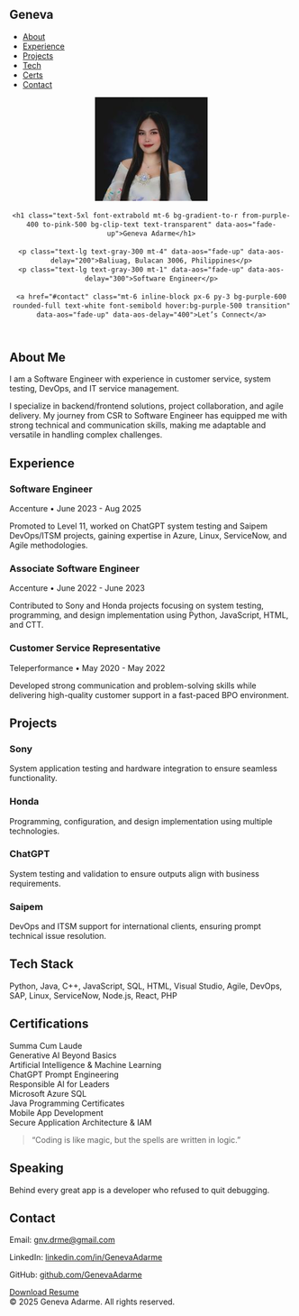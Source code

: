 <!DOCTYPE html>
<html lang="en">
<head>
  <meta charset="UTF-8" />
  <meta name="viewport" content="width=device-width, initial-scale=1.0" />
  <title>Geneva Adarme | Portfolio</title>
  <script src="https://cdn.tailwindcss.com"></script>
  <link href="https://unpkg.com/aos@2.3.1/dist/aos.css" rel="stylesheet">
  <style>
    html { scroll-behavior: smooth; }
  </style>
</head>
<body class="bg-gray-950 text-gray-100 font-sans">

  <!-- Navbar -->
  <nav class="fixed top-0 left-0 right-0 bg-gray-900 bg-opacity-80 backdrop-blur-md shadow z-50">
    <div class="max-w-6xl mx-auto px-6 py-4 flex justify-between items-center">
      <h1 class="text-xl font-bold text-purple-400">Geneva</h1>
      <ul class="flex space-x-6 text-gray-300">
        <li><a href="#about" class="hover:text-purple-400">About</a></li>
        <li><a href="#experience" class="hover:text-purple-400">Experience</a></li>
        <li><a href="#projects" class="hover:text-purple-400">Projects</a></li>
        <li><a href="#techstack" class="hover:text-purple-400">Tech</a></li>
        <li><a href="#certifications" class="hover:text-purple-400">Certs</a></li>
        <li><a href="#contact" class="hover:text-purple-400">Contact</a></li>
      </ul>
    </div>
  </nav>

  <!-- Hero -->
  <header class="text-center pt-32 pb-20" id="hero">
    <img src="https://github.com/gnvcdrme-ux/gndrme/blob/main/okk.jpg" 
  alt="Geneva Adarme" 
  class="mx-auto w-36 h-36 rounded-full shadow-lg border-4 border-purple-60 object-cover" 
  data-aos="zoom-out"
/>

    <h1 class="text-5xl font-extrabold mt-6 bg-gradient-to-r from-purple-400 to-pink-500 bg-clip-text text-transparent" data-aos="fade-up">Geneva Adarme</h1>
    
    <p class="text-lg text-gray-300 mt-4" data-aos="fade-up" data-aos-delay="200">Baliuag, Bulacan 3006, Philippines</p>
    <p class="text-lg text-gray-300 mt-1" data-aos="fade-up" data-aos-delay="300">Software Engineer</p>

    <a href="#contact" class="mt-6 inline-block px-6 py-3 bg-purple-600 rounded-full text-white font-semibold hover:bg-purple-500 transition" data-aos="fade-up" data-aos-delay="400">Let’s Connect</a>
  </header>

  <!-- About -->
  <section id="about" class="max-w-4xl mx-auto px-6 py-20">
    <h2 class="text-3xl font-bold mb-6 text-purple-400" data-aos="fade-right">About Me</h2>
    <p class="leading-relaxed text-gray-300" data-aos="fade-up">
      I am a Software Engineer with experience in customer service, system testing, DevOps, and IT service management. 
    
  I specialize in backend/frontend solutions, project collaboration, and agile delivery. 
      My journey from CSR to Software Engineer has equipped me with strong technical and communication skills, making me adaptable and versatile in handling complex challenges.
    </p>
  </section>

  <!-- Experience Timeline -->
  <section id="experience" class="bg-gray-900 py-20">
    <div class="max-w-4xl mx-auto px-6">
      <h2 class="text-3xl font-bold mb-12 text-purple-400" data-aos="fade-right">Experience</h2>
      <div class="relative border-l border-purple-600">
        <div class="mb-10 ml-6" data-aos="fade-up">
          <span class="absolute -left-3 w-6 h-6 small-purple-600 rounded-full"></span>
          <h3 class="text-xl font-bold">Software Engineer</h3>
          <p class="text-purple-400">Accenture • June 2023 - Aug 2025</p>
          <p class="text-gray-300 mt-2">Promoted to Level 11, worked on ChatGPT system testing and Saipem DevOps/ITSM projects, gaining expertise in Azure, Linux, ServiceNow, and Agile methodologies.</p>
        </div>
        <div class="mb-10 ml-6" data-aos="fade-up">
          <span class="absolute -left-3 w-6 h-6 small-purple-600 rounded-full"></span>
          <h3 class="text-xl font-bold">Associate Software Engineer</h3>
          <p class="text-purple-400">Accenture • June 2022 - June 2023</p>
          <p class="text-gray-300 mt-2">Contributed to Sony and Honda projects focusing on system testing, programming, and design implementation using Python, JavaScript, HTML, and CTT.</p>
        </div>
        <div class="ml-6" data-aos="fade-up">
          <span class="absolute -left-3 w-6 h-6 small-purple-600 rounded-full"></span>
          <h3 class="text-xl font-bold">Customer Service Representative</h3>
          <p class="text-purple-400">Teleperformance • May 2020 - May 2022</p>
          <p class="text-gray-300 mt-2">Developed strong communication and problem-solving skills while delivering high-quality customer support in a fast-paced BPO environment.</p>
        </div>
      </div>
    </div>
  </section>

  <!-- Projects -->
  <section id="projects" class="max-w-6xl mx-auto px-6 py-20">
    <h2 class="text-3xl font-bold mb-12 text-purple-400" data-aos="fade-right">Projects</h2>
    <div class="grid md:grid-cols-2 gap-8">
      <div class="p-6 bg-gray-800 rounded-xl shadow hover:shadow-purple-600/40 transition" data-aos="zoom-in">
        <h3 class="text-xl font-bold">Sony</h3>
        <p class="text-gray-300 mt-2">System application testing and hardware integration to ensure seamless functionality.</p>
      </div>
      <div class="p-6 bg-gray-800 rounded-xl shadow hover:shadow-purple-600/40 transition" data-aos="zoom-in" data-aos-delay="100">
        <h3 class="text-xl font-bold">Honda</h3>
        <p class="text-gray-300 mt-2">Programming, configuration, and design implementation using multiple technologies.</p>
      </div>
      <div class="p-6 bg-gray-800 rounded-xl shadow hover:shadow-purple-600/40 transition" data-aos="zoom-in" data-aos-delay="200">
        <h3 class="text-xl font-bold">ChatGPT</h3>
        <p class="text-gray-300 mt-2">System testing and validation to ensure outputs align with business requirements.</p>
      </div>
      <div class="p-6 bg-gray-800 rounded-xl shadow hover:shadow-purple-600/40 transition" data-aos="zoom-in" data-aos-delay="300">
        <h3 class="text-xl font-bold">Saipem</h3>
        <p class="text-gray-300 mt-2">DevOps and ITSM support for international clients, ensuring prompt technical issue resolution.</p>
      </div>
    </div>
  </section>

  <!-- Tech Stack -->
  <section id="techstack" class="bg-gray-900 py-20">
    <div class="max-w-4xl mx-auto px-6">
      <h2 class="text-3xl font-bold mb-6 text-purple-400" data-aos="fade-right">Tech Stack</h2>
      <p class="text-gray-300" data-aos="fade-up">
        Python, Java, C++, JavaScript, SQL, HTML, Visual Studio, Agile, DevOps, SAP, Linux, ServiceNow, Node.js, React, PHP
      </p>
    </div>
  </section>

  <!-- Certifications -->
  <section id="certifications" class="max-w-6xl mx-auto px-6 py-20">
    <h2 class="text-3xl font-bold mb-12 text-purple-400" data-aos="fade-right">Certifications</h2>
    <div class="grid md:grid-cols-2 lg:grid-cols-3 gap-6">
      <div class="p-4 bg-gray-800 rounded shadow text-gray-300" data-aos="flip-up">Summa Cum Laude</div>
      <div class="p-4 bg-gray-800 rounded shadow text-gray-300" data-aos="flip-up">Generative AI Beyond Basics</div>
      <div class="p-4 bg-gray-800 rounded shadow text-gray-300" data-aos="flip-up">Artificial Intelligence & Machine Learning</div>
      <div class="p-4 bg-gray-800 rounded shadow text-gray-300" data-aos="flip-up">ChatGPT Prompt Engineering</div>
      <div class="p-4 bg-gray-800 rounded shadow text-gray-300" data-aos="flip-up">Responsible AI for Leaders</div>
      <div class="p-4 bg-gray-800 rounded shadow text-gray-300" data-aos="flip-up">Microsoft Azure SQL</div>
      <div class="p-4 bg-gray-800 rounded shadow text-gray-300" data-aos="flip-up">Java Programming Certificates</div>
      <div class="p-4 bg-gray-800 rounded shadow text-gray-300" data-aos="flip-up">Mobile App Development</div>
      <div class="p-4 bg-gray-800 rounded shadow text-gray-300" data-aos="flip-up">Secure Application Architecture & IAM</div>
    </div>
  </section>

  <!-- Recommendation -->
  <section class="text-center px-6 py-20 bg-gray-900" data-aos="fade-up">
    <blockquote class="text-2xl italic text-gray-300">“Coding is like magic, but the spells are written in logic.”</blockquote>
  </section>

  <!-- Speaking -->
  <section id="speaking" class="max-w-4xl mx-auto px-6 py-20 text-center">
    <h2 class="text-3xl font-bold mb-6 text-purple-400" data-aos="fade-right">Speaking</h2>
    <p class="text-gray-300" data-aos="fade-up">Behind every great app is a developer who refused to quit debugging.</p>
  </section>

  <!-- Contact -->
  <section id="contact" class="bg-gray-900 py-20 text-center">
    <h2 class="text-3xl font-bold mb-6 text-purple-400" data-aos="fade-right">Contact</h2>
    <p>Email: <a href="mailto:gnv.drme@gmail.com" class="text-purple-400 hover:underline">gnv.drme@gmail.com</a></p>
    <p>LinkedIn: <a href="https://www.linkedin.com/in/geneva-adarme-a3b50036b" target="_blank" class="text-purple-400 hover:underline">linkedin.com/in/GenevaAdarme</a></p>
    <p>GitHub: <a href="https://github.com/GenevaAdarme" target="_blank" class="text-purple-400 hover:underline">github.com/GenevaAdarme</a></p>
    <a href="https://drive.google.com/file/d/1X4jvdPFAQzzPZSmyc0gP9PhUz3dEzDas/view?usp=drive_link" class="mt-6 inline-block px-6 py-3 bg-purple-600 rounded-full text-white font-semibold hover:bg-purple-500 transition">Download Resume</a>
  </section>

  <!-- Footer -->
  <footer class="text-center py-6 bg-black text-gray-500 text-sm">
    © 2025 Geneva Adarme. All rights reserved.
  </footer>

  <script src="https://unpkg.com/aos@2.3.1/dist/aos.js"></script>
  <script>
    AOS.init({ duration: 1000 });
  </script>
</body>
</html>
